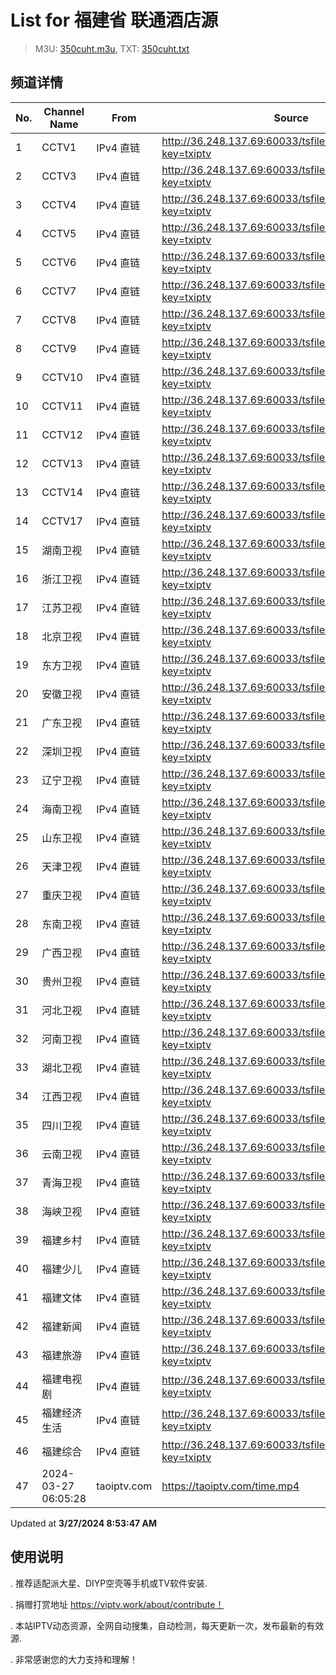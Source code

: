 # List for **福建省 联通酒店源**

> M3U: [350cuht.m3u](/350cuht.m3u), TXT: [350cuht.txt](/txt/350cuht.txt)

## 频道详情

| No. | Channel Name | From | Source |
| --- | ------------ | ---- | ------ |
| 1 | CCTV1 | IPv4 直链 | <http://36.248.137.69:60033/tsfile/live/0001_1.m3u8?key=txiptv> |
| 2 | CCTV3 | IPv4 直链 | <http://36.248.137.69:60033/tsfile/live/0003_1.m3u8?key=txiptv> |
| 3 | CCTV4 | IPv4 直链 | <http://36.248.137.69:60033/tsfile/live/0004_1.m3u8?key=txiptv> |
| 4 | CCTV5 | IPv4 直链 | <http://36.248.137.69:60033/tsfile/live/0005_1.m3u8?key=txiptv> |
| 5 | CCTV6 | IPv4 直链 | <http://36.248.137.69:60033/tsfile/live/0006_1.m3u8?key=txiptv> |
| 6 | CCTV7 | IPv4 直链 | <http://36.248.137.69:60033/tsfile/live/0007_1.m3u8?key=txiptv> |
| 7 | CCTV8 | IPv4 直链 | <http://36.248.137.69:60033/tsfile/live/0008_1.m3u8?key=txiptv> |
| 8 | CCTV9 | IPv4 直链 | <http://36.248.137.69:60033/tsfile/live/0009_1.m3u8?key=txiptv> |
| 9 | CCTV10 | IPv4 直链 | <http://36.248.137.69:60033/tsfile/live/0010_1.m3u8?key=txiptv> |
| 10 | CCTV11 | IPv4 直链 | <http://36.248.137.69:60033/tsfile/live/0011_1.m3u8?key=txiptv> |
| 11 | CCTV12 | IPv4 直链 | <http://36.248.137.69:60033/tsfile/live/0012_1.m3u8?key=txiptv> |
| 12 | CCTV13 | IPv4 直链 | <http://36.248.137.69:60033/tsfile/live/0013_1.m3u8?key=txiptv> |
| 13 | CCTV14 | IPv4 直链 | <http://36.248.137.69:60033/tsfile/live/0014_1.m3u8?key=txiptv> |
| 14 | CCTV17 | IPv4 直链 | <http://36.248.137.69:60033/tsfile/live/0019_1.m3u8?key=txiptv> |
| 15 | 湖南卫视 | IPv4 直链 | <http://36.248.137.69:60033/tsfile/live/0128_1.m3u8?key=txiptv> |
| 16 | 浙江卫视 | IPv4 直链 | <http://36.248.137.69:60033/tsfile/live/0124_1.m3u8?key=txiptv> |
| 17 | 江苏卫视 | IPv4 直链 | <http://36.248.137.69:60033/tsfile/live/0127_1.m3u8?key=txiptv> |
| 18 | 北京卫视 | IPv4 直链 | <http://36.248.137.69:60033/tsfile/live/0122_1.m3u8?key=txiptv> |
| 19 | 东方卫视 | IPv4 直链 | <http://36.248.137.69:60033/tsfile/live/0107_1.m3u8?key=txiptv> |
| 20 | 安徽卫视 | IPv4 直链 | <http://36.248.137.69:60033/tsfile/live/0130_1.m3u8?key=txiptv> |
| 21 | 广东卫视 | IPv4 直链 | <http://36.248.137.69:60033/tsfile/live/0125_1.m3u8?key=txiptv> |
| 22 | 深圳卫视 | IPv4 直链 | <http://36.248.137.69:60033/tsfile/live/0126_1.m3u8?key=txiptv> |
| 23 | 辽宁卫视 | IPv4 直链 | <http://36.248.137.69:60033/tsfile/live/0121_1.m3u8?key=txiptv> |
| 24 | 海南卫视 | IPv4 直链 | <http://36.248.137.69:60033/tsfile/live/1009_1.m3u8?key=txiptv> |
| 25 | 山东卫视 | IPv4 直链 | <http://36.248.137.69:60033/tsfile/live/0131_1.m3u8?key=txiptv> |
| 26 | 天津卫视 | IPv4 直链 | <http://36.248.137.69:60033/tsfile/live/0135_1.m3u8?key=txiptv> |
| 27 | 重庆卫视 | IPv4 直链 | <http://36.248.137.69:60033/tsfile/live/0142_1.m3u8?key=txiptv> |
| 28 | 东南卫视 | IPv4 直链 | <http://36.248.137.69:60033/tsfile/live/0137_1.m3u8?key=txiptv> |
| 29 | 广西卫视 | IPv4 直链 | <http://36.248.137.69:60033/tsfile/live/0113_1.m3u8?key=txiptv> |
| 30 | 贵州卫视 | IPv4 直链 | <http://36.248.137.69:60033/tsfile/live/0120_1.m3u8?key=txiptv> |
| 31 | 河北卫视 | IPv4 直链 | <http://36.248.137.69:60033/tsfile/live/0117_1.m3u8?key=txiptv> |
| 32 | 河南卫视 | IPv4 直链 | <http://36.248.137.69:60033/tsfile/live/0139_1.m3u8?key=txiptv> |
| 33 | 湖北卫视 | IPv4 直链 | <http://36.248.137.69:60033/tsfile/live/0132_1.m3u8?key=txiptv> |
| 34 | 江西卫视 | IPv4 直链 | <http://36.248.137.69:60033/tsfile/live/0138_1.m3u8?key=txiptv> |
| 35 | 四川卫视 | IPv4 直链 | <http://36.248.137.69:60033/tsfile/live/0123_1.m3u8?key=txiptv> |
| 36 | 云南卫视 | IPv4 直链 | <http://36.248.137.69:60033/tsfile/live/0119_1.m3u8?key=txiptv> |
| 37 | 青海卫视 | IPv4 直链 | <http://36.248.137.69:60033/tsfile/live/0140_1.m3u8?key=txiptv> |
| 38 | 海峡卫视 | IPv4 直链 | <http://36.248.137.69:60033/tsfile/live/0150_1.m3u8?key=txiptv> |
| 39 | 福建乡村 | IPv4 直链 | <http://36.248.137.69:60033/tsfile/live/1001_1.m3u8?key=txiptv> |
| 40 | 福建少儿 | IPv4 直链 | <http://36.248.137.69:60033/tsfile/live/1007_1.m3u8?key=txiptv> |
| 41 | 福建文体 | IPv4 直链 | <http://36.248.137.69:60033/tsfile/live/1006_1.m3u8?key=txiptv> |
| 42 | 福建新闻 | IPv4 直链 | <http://36.248.137.69:60033/tsfile/live/1002_1.m3u8?key=txiptv> |
| 43 | 福建旅游 | IPv4 直链 | <http://36.248.137.69:60033/tsfile/live/1004_1.m3u8?key=txiptv> |
| 44 | 福建电视剧 | IPv4 直链 | <http://36.248.137.69:60033/tsfile/live/1003_1.m3u8?key=txiptv> |
| 45 | 福建经济生活 | IPv4 直链 | <http://36.248.137.69:60033/tsfile/live/1005_1.m3u8?key=txiptv> |
| 46 | 福建综合 | IPv4 直链 | <http://36.248.137.69:60033/tsfile/live/1000_1.m3u8?key=txiptv> |
| 47 | 2024-03-27 06:05:28 | taoiptv.com | <https://taoiptv.com/time.mp4> |

Updated at **3/27/2024 8:53:47 AM**

## 使用说明

. 推荐适配派大星、DIYP空壳等手机或TV软件安装.

. 捐赠打赏地址 https://viptv.work/about/contribute！

. 本站IPTV动态资源，全网自动搜集，自动检测，每天更新一次，发布最新的有效源.

. 非常感谢您的大力支持和理解！